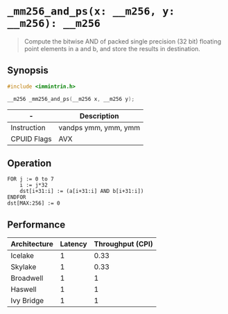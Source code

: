 `_mm256_and_ps(x: __m256, y: __m256): __m256`
=============================================

> Compute the bitwise AND of packed single precision (32 bit) floating point elements in a and b, and store the results in destination.

## Synopsis

```c
#include <immintrin.h>

__m256 _mm256_and_ps(__m256 x, __m256 y);
```

| -           | Description          |
| ----------- | -------------------- |
| Instruction | vandps ymm, ymm, ymm |
| CPUID Flags | AVX                  |

## Operation

```
FOR j := 0 to 7
	i := j*32
	dst[i+31:i] := (a[i+31:i] AND b[i+31:i])
ENDFOR
dst[MAX:256] := 0
```

## Performance

| Architecture | Latency | Throughput (CPI) |
| ------------ | ------- | ---------------- |
| Icelake      | 1       | 0.33             |
| Skylake      | 1       | 0.33             |
| Broadwell    | 1       | 1                |
| Haswell      | 1       | 1                |
| Ivy Bridge   | 1       | 1                |
